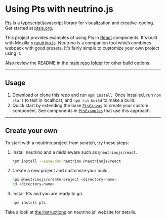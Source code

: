 # Using Pts with neutrino.js

[Pts](https://github.com/williamngan/pts) is a typescript/javascript library for visualization and creative-coding. Get started at [ptsjs.org](https://ptsjs.org).

This project provides examples of using Pts in [React](https://github.com/facebook/react) components. It's built with Mozilla's [neutrino.js](https://neutrinojs.org). Neutrino is a companion tool which combines webpack with good presets. It's fairly simple to customize your own project using it.

Also review the README in the [main repo folder](https://github.com/williamngan/pts-react-example/) for other build options.

---

## Usage

1. Download or clone this repo and run `npm install`. Once installed, run `npm start` to test in localhost, and `npm run build` to make a build.
2. Quick start by extending the base [`PtsCanvas`](https://github.com/williamngan/pts-react-example/blob/master/src/PtsCanvas.jsx) to create your custom component. See components in [`PtsExamples`](https://github.com/williamngan/pts-react-example/blob/master/src/PtsExamples.jsx) that use this approach.

---

## Create your own

To start with a neutrino project from scratch, try these steps:
 
1. Install neutrino and a middleware such as `@neutrinojs/react`.
    ```bash
    npm install --save-dev neutrino @neutrinojs/react
    ```
2. Create a new project and customize your build.
    ```bash
    npx @neutrinojs/create-project <directory-name>
    cd <directory-name>
    ```
3. Install Pts and you are ready to go.
    ```bash
    npm install pts
    ```

Take a look at [the instructions](https://neutrinojs.org/installation/) on neutrino.js' website for details.
